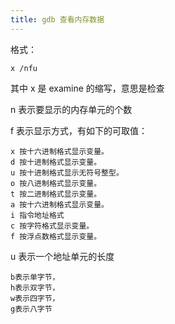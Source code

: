 ```yaml
---
title: gdb 查看内存数据
---
```


格式：

```
x /nfu
```

其中 x 是 examine 的缩写，意思是检查

n 表示要显示的内存单元的个数

f 表示显示方式，有如下的可取值：

```
x 按十六进制格式显示变量。
d 按十进制格式显示变量。
u 按十进制格式显示无符号整型。
o 按八进制格式显示变量。
t 按二进制格式显示变量。
a 按十六进制格式显示变量。
i 指令地址格式
c 按字符格式显示变量。
f 按浮点数格式显示变量。
```

u 表示一个地址单元的长度

```
b表示单字节，
h表示双字节，
w表示四字节，
g表示八字节
```

